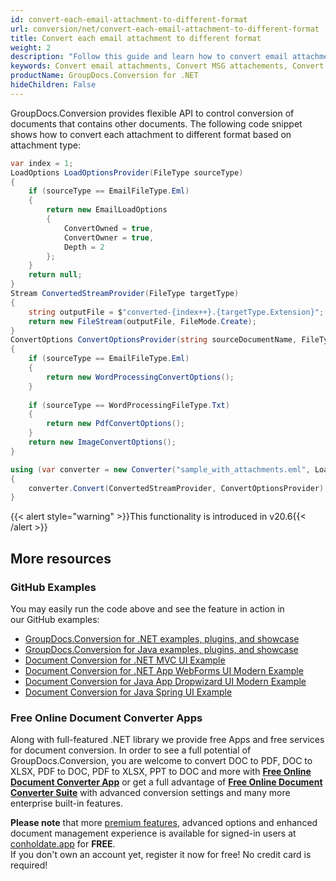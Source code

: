 ```yaml
---
id: convert-each-email-attachment-to-different-format
url: conversion/net/convert-each-email-attachment-to-different-format
title: Convert each email attachment to different format
weight: 2
description: "Follow this guide and learn how to convert email attachments to different format based on attachment type using GroupDocs.Conversion for .NET."
keywords: Convert email attachments, Convert MSG attachements, Convert EML attachments
productName: GroupDocs.Conversion for .NET
hideChildren: False
---
```

GroupDocs.Conversion provides flexible API to control conversion of documents that contains other documents. The following code snippet shows how to convert each attachment to different format based on attachment type:

```csharp
var index = 1;
LoadOptions LoadOptionsProvider(FileType sourceType)
{
    if (sourceType == EmailFileType.Eml)
    {
        return new EmailLoadOptions
        {
            ConvertOwned = true, 
            ConvertOwner = true,
            Depth = 2
        };
    }
    return null;
}
Stream ConvertedStreamProvider(FileType targetType)
{
    string outputFile = $"converted-{index++}.{targetType.Extension}";
    return new FileStream(outputFile, FileMode.Create);
}
ConvertOptions ConvertOptionsProvider(string sourceDocumentName, FileType sourceType)
{
    if (sourceType == EmailFileType.Eml)
    {
        return new WordProcessingConvertOptions();
    }
    
    if (sourceType == WordProcessingFileType.Txt)
    {
        return new PdfConvertOptions();
    }
    return new ImageConvertOptions();
}

using (var converter = new Converter("sample_with_attachments.eml", LoadOptionsProvider))
{
    converter.Convert(ConvertedStreamProvider, ConvertOptionsProvider);
}


```

{{< alert style="warning" >}}This functionality is introduced in v20.6{{< /alert >}}

## More resources

### GitHub Examples
You may easily run the code above and see the feature in action in our GitHub examples:
*   [GroupDocs.Conversion for .NET examples, plugins, and showcase](https://github.com/groupdocs-conversion/GroupDocs.Conversion-for-.NET)
*   [GroupDocs.Conversion for Java examples, plugins, and showcase](https://github.com/groupdocs-conversion/GroupDocs.Conversion-for-Java)
*   [Document Conversion for .NET MVC UI Example](https://github.com/groupdocs-conversion/GroupDocs.Conversion-for-.NET-MVC)
*   [Document Conversion for .NET App WebForms UI Modern Example](https://github.com/groupdocs-conversion/GroupDocs.Conversion-for-.NET-WebForms)
*   [Document Conversion for Java App Dropwizard UI Modern Example](https://github.com/groupdocs-conversion/GroupDocs.Conversion-for-Java-Dropwizard)
*   [Document Conversion for Java Spring UI Example](https://github.com/groupdocs-conversion/GroupDocs.Conversion-for-Java-Spring)

### Free Online Document Converter Apps
Along with full-featured .NET library we provide free Apps and free services for document conversion.
In order to see a full potential of GroupDocs.Conversion, you are welcome to convert DOC to PDF, DOC to XLSX, PDF to DOC, PDF to XLSX, PPT to DOC and more with **[Free Online Document Converter App](https://products.groupdocs.app/conversion)** or get a full advantage of **[Free Online Document Converter Suite](https://conholdate.app/features/document-converter-online)** with advanced conversion settings and many more enterprise built-in features.

**Please note** that more [premium features](https://conholdate.app/features), advanced options and enhanced document management experience is available for signed-in users at [conholdate.app](https://conholdate.app) for **FREE**.  
If you don't own an account yet, register it now for free! No credit card is required!